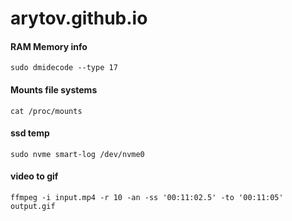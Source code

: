# arytov.github.io


#### RAM Memory info
```
sudo dmidecode --type 17
```

#### Mounts file systems
```
cat /proc/mounts
```

#### ssd temp
```
sudo nvme smart-log /dev/nvme0 
```

#### video to gif
```
ffmpeg -i input.mp4 -r 10 -an -ss '00:11:02.5' -to '00:11:05' output.gif
```
